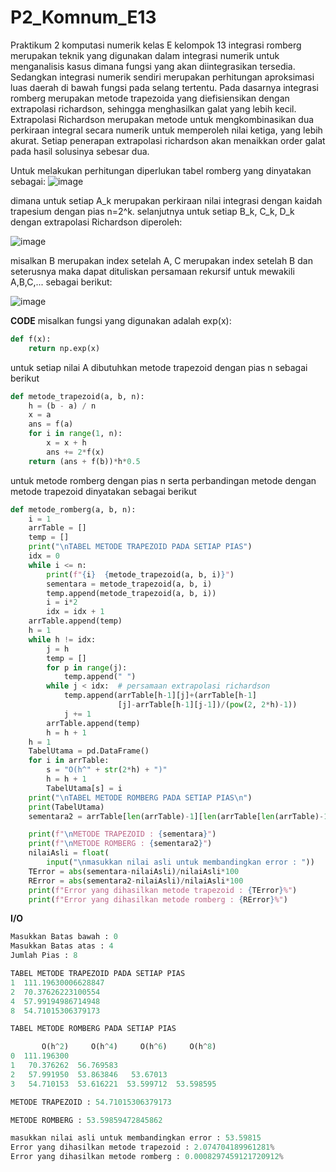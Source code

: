 # P2_Komnum_E13
Praktikum 2 komputasi numerik kelas E kelompok 13
integrasi romberg merupakan teknik yang digunakan dalam integrasi numerik untuk menganalisis kasus dimana fungsi yang akan diintegrasikan tersedia.
Sedangkan integrasi numerik sendiri merupakan perhitungan aproksimasi luas daerah di bawah fungsi pada selang tertentu.
Pada dasarnya integrasi romberg merupakan metode trapezoida yang diefisiensikan dengan extrapolasi richardson, sehingga menghasilkan galat yang lebih kecil.
Extrapolasi Richardson merupakan metode untuk mengkombinasikan dua perkiraan integral secara numerik untuk memperoleh nilai ketiga, yang lebih akurat.
Setiap penerapan extrapolasi richardson akan menaikkan order galat pada hasil solusinya sebesar dua.

Untuk melakukan perhitungan diperlukan tabel romberg yang dinyatakan sebagai:
![image](https://user-images.githubusercontent.com/92217730/209085907-1ce2addf-634a-4a95-8920-1c7aa580da45.png)


dimana untuk setiap A_k merupakan perkiraan nilai integrasi dengan kaidah trapesium dengan pias n=2^k.
selanjutnya untuk setiap B_k, C_k, D_k dengan extrapolasi Richardson diperoleh:

![image](https://user-images.githubusercontent.com/92217730/209086732-c62418d7-cf5d-49f5-826a-7feae04b5513.png)


misalkan B merupakan index setelah A, C merupakan index setelah B dan seterusnya maka dapat dituliskan persamaan rekursif untuk mewakili A,B,C,...
sebagai berikut:

![image](https://user-images.githubusercontent.com/92217730/209092419-68b30b37-195d-49f2-8e4b-f143b27ca698.png)

**CODE**
misalkan fungsi yang digunakan adalah exp(x):
```python
def f(x):
    return np.exp(x)
```
untuk setiap nilai A dibutuhkan metode trapezoid dengan pias n sebagai berikut
```python
def metode_trapezoid(a, b, n):
    h = (b - a) / n
    x = a
    ans = f(a)
    for i in range(1, n):
        x = x + h
        ans += 2*f(x)
    return (ans + f(b))*h*0.5
```

untuk metode romberg dengan pias n serta perbandingan metode dengan metode trapezoid dinyatakan sebagai berikut
```python
def metode_romberg(a, b, n):
    i = 1
    arrTable = []
    temp = []
    print("\nTABEL METODE TRAPEZOID PADA SETIAP PIAS")
    idx = 0
    while i <= n:
        print(f"{i}  {metode_trapezoid(a, b, i)}")
        sementara = metode_trapezoid(a, b, i)
        temp.append(metode_trapezoid(a, b, i))
        i = i*2
        idx = idx + 1
    arrTable.append(temp)
    h = 1
    while h != idx:
        j = h
        temp = []
        for p in range(j):
            temp.append(" ")
        while j < idx:  # persamaan extrapolasi richardson
            temp.append(arrTable[h-1][j]+(arrTable[h-1]
                        [j]-arrTable[h-1][j-1])/(pow(2, 2*h)-1))
            j += 1
        arrTable.append(temp)
        h = h + 1
    h = 1
    TabelUtama = pd.DataFrame()
    for i in arrTable:
        s = "O(h^" + str(2*h) + ")"
        h = h + 1
        TabelUtama[s] = i
    print("\nTABEL METODE ROMBERG PADA SETIAP PIAS\n")
    print(TabelUtama)
    sementara2 = arrTable[len(arrTable)-1][len(arrTable[len(arrTable)-1])-1]

    print(f"\nMETODE TRAPEZOID : {sementara}")
    print(f"\nMETODE ROMBERG : {sementara2}")
    nilaiAsli = float(
        input("\nmasukkan nilai asli untuk membandingkan error : "))
    TError = abs(sementara-nilaiAsli)/nilaiAsli*100
    RError = abs(sementara2-nilaiAsli)/nilaiAsli*100
    print(f"Error yang dihasilkan metode trapezoid : {TError}%")
    print(f"Error yang dihasilkan metode romberg : {RError}%")
```
**I/O**
```python
Masukkan Batas bawah : 0
Masukkan Batas atas : 4
Jumlah Pias : 8

TABEL METODE TRAPEZOID PADA SETIAP PIAS
1  111.19630006628847
2  70.37626223100554
4  57.99194986714948
8  54.71015306379173

TABEL METODE ROMBERG PADA SETIAP PIAS

       O(h^2)     O(h^4)     O(h^6)     O(h^8)
0  111.196300
1   70.376262  56.769583
2   57.991950  53.863846   53.67013
3   54.710153  53.616221  53.599712  53.598595

METODE TRAPEZOID : 54.71015306379173

METODE ROMBERG : 53.59859472845862

masukkan nilai asli untuk membandingkan error : 53.59815
Error yang dihasilkan metode trapezoid : 2.074704189961281%
Error yang dihasilkan metode romberg : 0.0008297459121720912%
```
